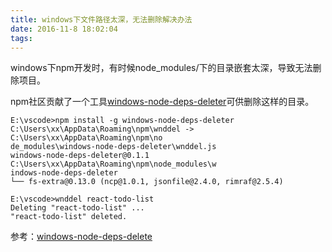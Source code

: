 ```yaml
---
title: windows下文件路径太深，无法删除解决办法
date: 2016-11-8 18:02:04
tags:
---
```


windows下npm开发时，有时候node_modules/下的目录嵌套太深，导致无法删除项目。

npm社区贡献了一个工具[windows-node-deps-deleter](https://www.npmjs.com/package/windows-node-deps-deleter)可供删除这样的目录。

```
E:\vscode>npm install -g windows-node-deps-deleter
C:\Users\xx\AppData\Roaming\npm\wnddel -> C:\Users\xx\AppData\Roaming\npm\no
de_modules\windows-node-deps-deleter\wnddel.js
windows-node-deps-deleter@0.1.1 C:\Users\xx\AppData\Roaming\npm\node_modules\w
indows-node-deps-deleter
└── fs-extra@0.13.0 (ncp@1.0.1, jsonfile@2.4.0, rimraf@2.5.4)

E:\vscode>wnddel react-todo-list
Deleting "react-todo-list" ...
"react-todo-list" deleted.
```

参考：[windows-node-deps-delete](https://www.npmjs.com/package/windows-node-deps-deleter#readme)
